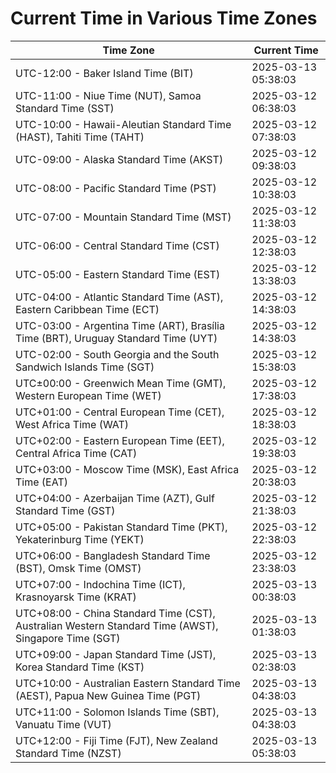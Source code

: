 # Current Time in Various Time Zones

| Time Zone | Current Time |
|-----------|--------------|
| UTC-12:00 - Baker Island Time (BIT) | 2025-03-13 05:38:03 |
| UTC-11:00 - Niue Time (NUT), Samoa Standard Time (SST) | 2025-03-12 06:38:03 |
| UTC-10:00 - Hawaii-Aleutian Standard Time (HAST), Tahiti Time (TAHT) | 2025-03-12 07:38:03 |
| UTC-09:00 - Alaska Standard Time (AKST) | 2025-03-12 09:38:03 |
| UTC-08:00 - Pacific Standard Time (PST) | 2025-03-12 10:38:03 |
| UTC-07:00 - Mountain Standard Time (MST) | 2025-03-12 11:38:03 |
| UTC-06:00 - Central Standard Time (CST) | 2025-03-12 12:38:03 |
| UTC-05:00 - Eastern Standard Time (EST) | 2025-03-12 13:38:03 |
| UTC-04:00 - Atlantic Standard Time (AST), Eastern Caribbean Time (ECT) | 2025-03-12 14:38:03 |
| UTC-03:00 - Argentina Time (ART), Brasília Time (BRT), Uruguay Standard Time (UYT) | 2025-03-12 14:38:03 |
| UTC-02:00 - South Georgia and the South Sandwich Islands Time (SGT) | 2025-03-12 15:38:03 |
| UTC±00:00 - Greenwich Mean Time (GMT), Western European Time (WET) | 2025-03-12 17:38:03 |
| UTC+01:00 - Central European Time (CET), West Africa Time (WAT) | 2025-03-12 18:38:03 |
| UTC+02:00 - Eastern European Time (EET), Central Africa Time (CAT) | 2025-03-12 19:38:03 |
| UTC+03:00 - Moscow Time (MSK), East Africa Time (EAT) | 2025-03-12 20:38:03 |
| UTC+04:00 - Azerbaijan Time (AZT), Gulf Standard Time (GST) | 2025-03-12 21:38:03 |
| UTC+05:00 - Pakistan Standard Time (PKT), Yekaterinburg Time (YEKT) | 2025-03-12 22:38:03 |
| UTC+06:00 - Bangladesh Standard Time (BST), Omsk Time (OMST) | 2025-03-12 23:38:03 |
| UTC+07:00 - Indochina Time (ICT), Krasnoyarsk Time (KRAT) | 2025-03-13 00:38:03 |
| UTC+08:00 - China Standard Time (CST), Australian Western Standard Time (AWST), Singapore Time (SGT) | 2025-03-13 01:38:03 |
| UTC+09:00 - Japan Standard Time (JST), Korea Standard Time (KST) | 2025-03-13 02:38:03 |
| UTC+10:00 - Australian Eastern Standard Time (AEST), Papua New Guinea Time (PGT) | 2025-03-13 04:38:03 |
| UTC+11:00 - Solomon Islands Time (SBT), Vanuatu Time (VUT) | 2025-03-13 04:38:03 |
| UTC+12:00 - Fiji Time (FJT), New Zealand Standard Time (NZST) | 2025-03-13 05:38:03 |
